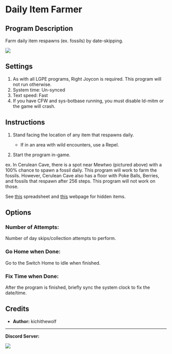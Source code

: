 # Daily Item Farmer

## Program Description

Farm daily item respawns (ex. fossils) by date-skipping.

<img src="../images/DailyItemFarmer-0.png">

## Settings

1. As with all LGPE programs, Right Joycon is required. This program will not run otherwise.
2. System time: Un-synced
3. Text speed: Fast
4. If you have CFW and sys-botbase running, you must disable ld-mitm or the game will crash.

## Instructions

1. Stand facing the location of any item that respawns daily.

    - If in an area with wild encounters, use a Repel.

2. Start the program in-game.

ex. In Cerulean Cave, there is a spot near Mewtwo (pictured above) with a 100% chance to spawn a fossil daily. This program will work to farm the fossils. However, Cerulean Cave also has a floor with Poke Balls, Berries, and fossils that respawn after 256 steps. This program will not work on those.

See [this](https://docs.google.com/spreadsheets/d/e/2PACX-1vRrQhgQKyozIKZsDuoOzdt5anD_oRU3FNDmVZxbukG1VdgiKHdafvJuJsaydy0feiZZa0_i4WTkWSTn/pubhtml) spreadsheet and [this](https://altissimo1.github.io/Main-Series/LGPE/hidden-items.html) webpage for hidden items.

## Options

### Number of Attempts:

Number of day skips/collection attempts to perform.

### Go Home when Done:

Go to the Switch Home to idle when finished.

### Fix Time when Done:

After the program is finished, briefly sync the system clock to fix the date/time.


## Credits

- **Author:** kichithewolf


<hr>

**Discord Server:** 

[<img src="https://canary.discordapp.com/api/guilds/695809740428673034/widget.png?style=banner2">](https://discord.gg/cQ4gWxN)

